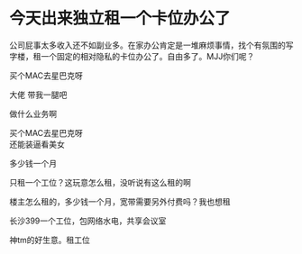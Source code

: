 # 今天出来独立租一个卡位办公了


公司屁事太多收入还不如副业多。在家办公肯定是一堆麻烦事情，找个有氛围的写字楼，租一个固定的相对隐私的卡位办公了。自由多了。MJJ你们呢？

买个MAC去星巴克呀

大佬 带我一腿吧

做什么业务啊

买个MAC去星巴克呀<br />
还能装逼看美女

多少钱一个月

只租一个工位？这玩意怎么租，没听说有这么租的啊

楼主怎么租的，多少钱一个月，宽带需要另外付费吗？我也想租

长沙399一个工位，包网络水电，共享会议室

神tm的好生意。租工位
